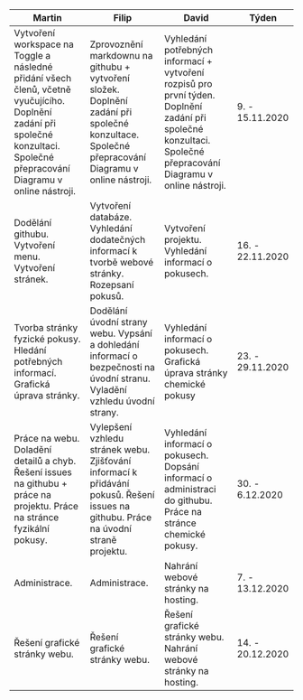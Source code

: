 | Martin                                                                            | Filip                                               | David                                                              | Týden |   
|-----------------------------------------------------------------------------------|-----------------------------------------------------|--------------------------------------------------------------------|-------|
| Vytvoření workspace na Toggle a následné přidání všech členů, včetně vyučujícího. Doplnění zadání při společné konzultaci. Společné přepracování Diagramu v online nástroji.   | Zprovoznění markdownu na githubu + vytvoření složek.  Doplnění zadání při společné konzultace. Společné přepracování Diagramu v online nástroji.| Vyhledání potřebných informací + vytvoření rozpisů pro první týden. Doplnění zadání při společné konzultaci. Společné přepracování Diagramu v online nástroji. | 9. - 15.11.2020 |   
| Dodělání githubu. Vytvoření menu. Vytvoření stránek. | Vytvoření databáze. Vyhledání dodatečných informací k tvorbě webové stránky. Rozepsaní pokusů. | Vytvoření projektu. Vyhledání informací o pokusech.                         | 16. - 22.11.2020      |   
|Tvorba stránky fyzické pokusy. Hledání potřebných informací. Grafická úprava stránky.  |Dodělání úvodní strany webu. Vypsání a dohledání informací o bezpečnosti na úvodní stranu. Vyladění vzhledu úvodní strany.  |  Vyhledání informací o pokusech. Grafická úprava stránky chemické pokusy|23. - 29.11.2020       | 
|Práce na webu. Doladění detailů a chyb. Řešení issues na githubu + práce na projektu. Práce na stránce fyzikální pokusy. |Vylepšení vzhledu stránek webu. Zjišťování informací k přidávání pokusů. Řešení issues na githubu. Práce na úvodní straně projektu.  | Vyhledání informací o pokusech. Dopsání informací o administraci do githubu. Práce na stránce chemické pokusy. |  30. - 6.12.2020     |
| Administrace. | Administrace. | Nahrání webové stránky na hosting.| 7. - 13.12.2020    |
| Řešení grafické stránky webu. | Řešení grafické stránky webu. | Řešení grafické stránky webu. Nahrání webové stránky na hosting. | 14. - 20.12.2020     |

